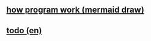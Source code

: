 <!-- ## [how program work (mermaid draw)](./plan/snake_game/summary\ of\ program.md) not work github[^1]-->
## [how program work (mermaid draw)](./plan/summary%20of%20program.md)

## [todo (en)](./plan/todo%20(en).md)
